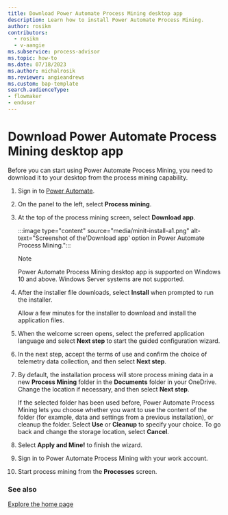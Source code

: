 ```yaml
---
title: Download Power Automate Process Mining desktop app
description: Learn how to install Power Automate Process Mining.
author: rosikm
contributors:
  - rosikm
  - v-aangie
ms.subservice: process-advisor
ms.topic: how-to
ms.date: 07/18/2023
ms.author: michalrosik
ms.reviewer: angieandrews
ms.custom: bap-template
search.audienceType:
- flowmaker
- enduser
---
```


# Download Power Automate Process Mining desktop app

Before you can start using Power Automate Process Mining, you need to download it to your desktop from the process mining capability.

1. Sign in to [Power Automate](https://make.powerautomate.com).

1. On the panel to the left, select **Process mining**.

1. At the top of the process mining screen, select **Download app**.
  
    :::image type="content" source="media/minit-install-a1.png" alt-text="Screenshot of the'Download app' option in Power Automate Process Mining.":::

    > [!NOTE]
    >
    > Power Automate Process Mining desktop app is supported on Windows 10 and above. Windows Server systems are not supported.

1. After the installer file downloads, select **Install** when prompted to run the installer.

   Allow a few minutes for the installer to download and install the application files.

1. When the welcome screen opens, select the preferred application language and select **Next step** to start the guided configuration wizard.

1. In the next step, accept the terms of use and confirm the choice of telemetry data collection, and then select **Next step**.

1. By default, the installation process will store process mining data in a new **Process Mining** folder in the **Documents** folder in your OneDrive. Change the location if necessary, and then select **Next step**.

    If the selected folder has been used before, Power Automate Process Mining lets you choose whether you want to use the content of the folder (for example, data and settings from a previous installation), or cleanup the folder. Select **Use** or **Cleanup** to specify your choice. To go back and change the storage location, select **Cancel**.

1. Select **Apply and Mine!** to finish the wizard.

1. Sign in to Power Automate Process Mining with your work account.

1. Start process mining from the **Processes** screen.

### See also

[Explore the home page](process-hub.md)

